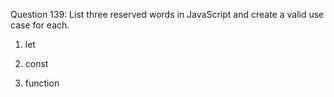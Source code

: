 Question 139: List three reserved words in JavaScript and create a valid use case for each.

1. let

2. const

3. function
